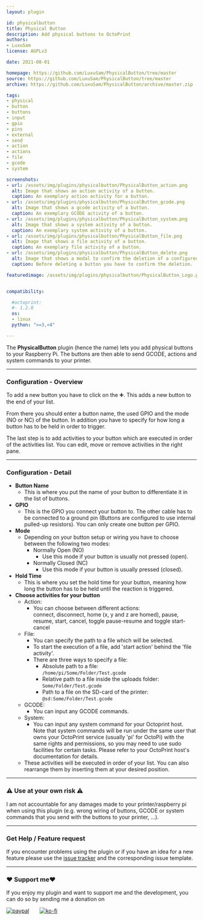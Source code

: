 ```yaml
---
layout: plugin

id: physicalbutton
title: Physical Button
description: Add physical buttons to OctoPrint
authors:
- LuxuSam
license: AGPLv3

date: 2021-08-01

homepage: https://github.com/LuxuSam/PhysicalButton/tree/master
source: https://github.com/LuxuSam/PhysicalButton/tree/master
archive: https://github.com/LuxuSam/PhysicalButton/archive/master.zip

tags:
- physical
- button
- buttons
- input
- gpio
- pins
- external
- send
- action
- actions
- file
- gcode
- system

screenshots:
- url: /assets/img/plugins/physicalbutton/PhysicalButton_action.png
  alt: Image that shows an action activity of a button.
  caption: An exemplary action activity for a button.
- url: /assets/img/plugins/physicalbutton/PhysicalButton_gcode.png
  alt: Image that shows a gcode activity of a button.
  caption: An exemplary GCODE activity of a button.
- url: /assets/img/plugins/physicalbutton/PhysicalButton_system.png
  alt: Image that shows a system activity of a button.
  caption: An exemplary system activity of a button.
- url: /assets/img/plugins/physicalbutton/PhysicalButton_file.png
  alt: Image that shows a file activity of a button.
  caption: An exemplary file activity of a button.
- url: /assets/img/plugins/physicalbutton/PhysicalButton_delete.png
  alt: Image that shows a modal to confirm the deletion of a configured button.
  caption: Before deleting a button you have to confirm the deletion.

featuredimage: /assets/img/plugins/physicalbutton/PhysicalButton_Logo.png


compatibility:

  #octoprint:
  #- 1.2.0
  os:
  - linux
  python: ">=3,<4"

---
```

The **PhysicalButton** plugin (hence the name) lets you add physical buttons to your Raspberry Pi.
The buttons are then able to send GCODE, actions and system commands to your printer.

----

### Configuration - Overview
To add a new button you have to click on the ➕. This adds a new button to the end of your list.

From there you should enter a button name, the used GPIO and the mode (NO or NC) of the button.
In addition you have to specify for how long a button has to be held in order to trigger.

The last step is to add activities to your button which are executed in order of the activities list.
You can edit, move or remove activities in the right pane.

----
### Configuration - Detail
* **Button Name**
  * This is where you put the name of your button to differentiate it in the list of buttons.
* **GPIO**
  * This is the GPIO you connect your button to. The other cable has to be connected to a ground pin (Buttons are configured to use internal pulled-up resistors). You can only create one button per GPIO.
* **Mode**
  * Depending on your button setup or wiring you have to choose between the following two modes:
    * Normally Open (NO)
      * Use this mode if your button is usually not pressed (open).
    * Normally Closed (NC)
      * Use this mode if your button is usually pressed (closed).
* **Hold Time**
  * This is where you set the hold time for your button, meaning how long the button has to be held until the reaction is triggered.
* **Choose activities for your button**
  * Action:
    * You can choose between different actions:  
    connect, disconnect, home (x, y and z are homed), pause, resume, start, cancel, toggle pause-resume and toggle start-cancel
  * File:
    * You can specify the path to a file which will be selected.
    * To start the execution of a file, add 'start action' behind the 'file activity'.
    * There are three ways to specify a file:
      * Absolute path to a file:  
        `/home/pi/Some/Folder/Test.gcode`
      * Relative path to a file inside the uploads folder:  
        `Some/Folder/Test.gcode`
      * Path to a file on the SD-card of the printer:  
        `@sd:Some/Folder/Test.gcode`
  * GCODE:
    * You can input any GCODE commands.
  * System:
    * You can input any system command for your Octoprint host.  
    Note that system commands will be run under the same user that owns your OctoPrint service (usually 'pi' for OctoPi) with the same rights and permissions, so you may need to use sudo facilities for certain tasks. Please refer to your OctoPrint host's documentation for details.
  * These activities will be executed in order of your list. You can also rearrange them by inserting them at your desired position.

----
### ⚠️ Use at your own risk ⚠️
  I am not accountable for any damages made to your printer/raspberry pi when using this plugin (e.g. wrong wiring
  of buttons, GCODE or system commands that you send with the buttons to your printer, ...).

----
### Get Help / Feature request
If you encounter problems using the plugin or if you have an idea for a new feature please use the [issue tracker](https://github.com/LuxuSam/PhysicalButton/issues) and the corresponding issue template.

----
### ❤️ Support me❤️
If you enjoy my plugin and want to support me and the development, you can do so by sending me a donation on

[![paypal](https://www.paypalobjects.com/webstatic/de_DE/i/de-pp-logo-100px.png)](https://www.paypal.com/paypalme/luxusam3d)&emsp;&emsp;[![ko-fi](https://uploads-ssl.webflow.com/5c14e387dab576fe667689cf/5c91bddac6c3aa6b3718fd86_kofisvglofo.svg)](https://ko-fi.com/C0C14BZCR)
